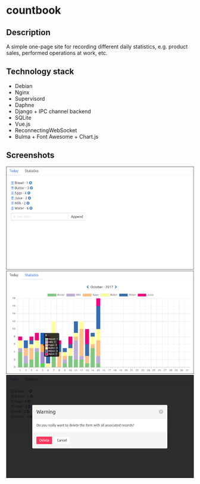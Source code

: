 # countbook

## Description

A simple one-page site for recording different daily statistics, e.g. product sales, performed operations at work, etc.

## Technology stack

- Debian
- Nginx
- Supervisord
- Daphne
- Django + IPC channel backend
- SQLite
- Vue.js
- ReconnectingWebSocket
- Bulma + Font Awesome + Chart.js

## Screenshots

![](screenshots/0.png?raw=true)
![](screenshots/1.png?raw=true)
![](screenshots/2.png?raw=true)
